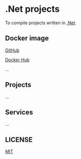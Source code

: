 # .Net projects

To compile projects written in [.Net](https://dotnet.microsoft.com/en-us/).

## Docker image

[GitHub](https://github.com/brtmvdl/docker-dotnet)

[Docker Hub](https://hub.docker.com/r/tmvdl/dotnet)

...

## Projects

...

## Services

...

## LICENSE

[MIT](./LICENSE)
